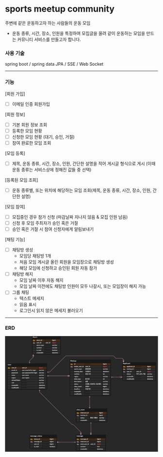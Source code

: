 # sports meetup community

주변에 같은 운동하고자 하는 사람들의 운동 모임

- 운동 종류, 시간, 장소, 인원을 특정하여 모집글을 올려 같이 운동하는 모임을 만드는 커뮤니티 서비스를 만들고자 합니다.

### 사용 기술
spring boot / spring data JPA / SSE / Web Socket

---

### 기능

[회원 가입]
- [ ] 이메일 인증 회원가입

[회원 정보]
- [ ]  기본 회원 정보 조회
- [ ]  등록한 모임 현황 
- [ ]  신청한 모임 현황 (대기, 승인, 거절)
- [ ]  참여 완료한 모임 조회 

[모임 등록]
        
- [ ] 제목, 운동 종류, 시간, 장소, 인원, 간단한 설명을 적어 게시글 형식으로 게시 (이때 운동 종류는 서비스상에 정해진 값들 중 선택)

[등록된 모임 조회]

- [ ] 운동 종류별, 또는 위치에 해당하는 모임 조회(제목, 운동 종류, 시간, 장소, 인원, 간단한 설명)

[모임 참여]

- [ ] 모집중인 경우 참가 신청 (마감날짜 지나지 않음 & 모집 인원 남음)
- [ ] 신청 후 모임 주최자가 승인 혹은 거절
- [ ] 승인 혹은 거절 시 참여 신청자에게 알림보내기

[채팅 기능]

- [ ] 채팅방 생성
  - 모임당 채팅방 1개 
  - 처음 모임 게시글 올린 회원을 모임장으로 채팅방 생성
  - 해당 모임에 신청하고 승인된 회원 자동 참가
- [ ] 채팅방 해지
    - 모임 날짜 이후 자동 해지 
    - 모임 날짜 이전에도 채팅방 인원이 모두 나갈시, 또는 모임장이 해지 가능
- [ ] 그룹 채팅
    - 텍스트 메세지
    - 읽음 표시
    - 로그인시 읽지 않은 메세지 불러오기

---
### ERD
[![ERD](./imgs/sports_meetup_erd.png)](https://www.erdcloud.com/d/dJjRfmhLLvJLc9oBX)